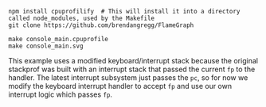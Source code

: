 ```
npm install cpuprofilify  # This will install it into a directory called node_modules, used by the Makefile
git clone https://github.com/brendangregg/FlameGraph
```

```
make console_main.cpuprofile
make console_main.svg
```

This example uses a modified keyboard/interrupt stack because the original
stackprof was built with an interrupt stack that passed the current `fp` to the
handler.  The latest interrupt subsystem just passes the `pc`, so for now we
modify the keyboard interrupt handler to accept `fp` and use our own interrupt
logic which passes `fp`.
